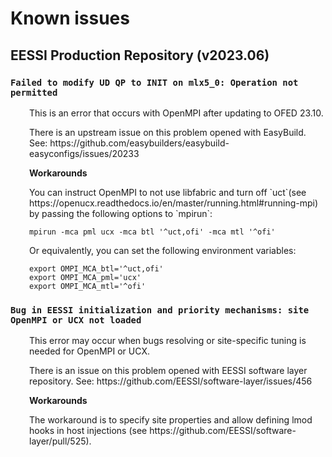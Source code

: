 # Known issues

## EESSI Production Repository (v2023.06)

### `Failed to modify UD QP to INIT on mlx5_0: Operation not permitted`
<div style="padding-left: 30px;">

<p>This is an error that occurs with OpenMPI after updating to OFED 23.10.</p>

<p>There is an upstream issue on this problem opened with EasyBuild.
See: https://github.com/easybuilders/easybuild-easyconfigs/issues/20233</p>

<b>Workarounds</b>

<p>You can instruct OpenMPI to not use libfabric and turn off `uct`(see https://openucx.readthedocs.io/en/master/running.html#running-mpi) by passing the following options to `mpirun`:</p>

```
mpirun -mca pml ucx -mca btl '^uct,ofi' -mca mtl '^ofi'
```

Or equivalently, you can set the following environment variables:

```
export OMPI_MCA_btl='^uct,ofi'
export OMPI_MCA_pml='ucx'
export OMPI_MCA_mtl='^ofi'
```
</div>

### `Bug in EESSI initialization and priority mechanisms: site OpenMPI or UCX not loaded`
<div style="padding-left: 30px;">

<p>This error may occur when bugs resolving or site-specific tuning is needed for OpenMPI or UCX.</p>

<p>There is an issue on this problem opened with EESSI software layer repository.
See: https://github.com/EESSI/software-layer/issues/456</p>

<b>Workarounds</b>

<p>The workaround is to specify site properties and allow defining lmod hooks in host injections (see https://github.com/EESSI/software-layer/pull/525).
</div>


